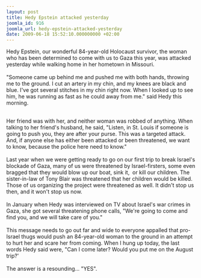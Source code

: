 ```yaml
---
layout: post
title: Hedy Epstein attacked yesterday
joomla_id: 916
joomla_url: hedy-epstein-attacked-yesterday
date: 2009-06-18 15:52:10.000000000 +02:00
---
```

Hedy Epstein, our wonderful 84-year-old Holocaust survivor, the woman who has been determined to come with us to Gaza this year, was attacked yesterday while walking home in her hometown in Missouri.<br /> <br />"Someone came up behind me and pushed me with both hands, throwing me to the ground. I cut an artery in my chin, and my knees are black and blue. I've got several stitches in my chin right now. When I looked up to see him, he was running as fast as he could away from me." said Hedy this morning.<br /> 

<br />Her friend was with her, and neither woman was robbed of anything. When talking to her friend's husband, he said, "Listen, in St. Louis if someone is going to push you, they are after your purse. This was a targeted attack. And, if anyone else has either been attacked or been threatened, we want to know, because the police here need to know."<br /> <br />Last year when we were getting ready to go on our first trip to break Israel's blockade of Gaza, many of us were threatened by Israel-firsters, some even bragged that they would blow up our boat, sink it,  or kill our children. The sister-in-law of Tony Blair was threatened that her children would be killed. Those of us organizing the project were threatened as well. It didn't stop us then, and it won't stop us now.<br /> <br />In January when Hedy was interviewed on TV about Israel's war crimes in Gaza, she got several threatening phone calls, "We're going to come and find you, and we will take care of you." <br /><br /> This message needs to go out far and wide to everyone appalled that pro-Israel thugs would push an 84-year-old woman to the ground in an attempt to hurt her and scare her from coming. When I hung up today, the last words Hedy said were, "Can I come later? Would you put me on the August trip?'<br /> <br />The answer is a resounding... "YES".<br clear="all" />
